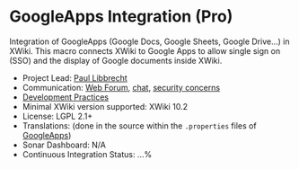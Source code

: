 # GoogleApps Integration (Pro)

Integration of GoogleApps (Google Docs, Google Sheets, Google Drive...) in XWiki. 
This macro connects XWiki to Google Apps to allow single sign on (SSO) and the display of Google documents inside XWiki. 

* Project Lead: [Paul Libbrecht](https://github.com/polx)
* Communication: [Web Forum](http://dev.xwiki.org/xwiki/bin/view/Community/Discuss), 
    [chat]( https://dev.xwiki.org/xwiki/bin/view/Community/Chat),
    [security concerns](http://dev.xwiki.org/xwiki/bin/view/Community/Discuss#HMailingLists)
* [Development Practices](http://dev.xwiki.org)
* Minimal XWiki version supported: XWiki 10.2
* License: LGPL 2.1+
* Translations: (done in the source within the `.properties` files of [GoogleApps](ui/src/main/resources/GoogleApps))
* Sonar Dashboard: N/A
* Continuous Integration Status: ...%       
